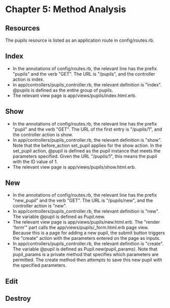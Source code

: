 # Chapter 5: Method Analysis

## Resources
The pupils resource is listed as an application route in config/routes.rb.

## Index
* In the annotations of config/routes.rb, the relevant line has the prefix "pupils" and the verb "GET".  The URL is "/pupils", and the controller action is index.
* In app/controllers/pupils_controller.rb, the relevant definition is "index".  @pupils is defined as the entire group of pupils.
* The relevant view page is app/views/pupils/index.html.erb.

## Show
* In the annotations of config/routes.rb, the relevant line has the prefix "pupil" and the verb "GET".  The URL of the first entry is "/pupils/1", and the controller action is show.
* In app/controllers/pupils_controller.rb, the relevant definition is "show".  Note that the before_action set_pupil applies for the show action.  In the set_pupil action, @pupil is defined as the pupil instance that meets the parameters specified.  Given the URL "/pupils/1", this means the pupil with the ID value of 1.
* The relevant view page is app/views/pupils/show.html.erb.

## New
* In the annotations of config/routes.rb, the relevant line has the prefix "new_pupil" and the verb "GET".  The URL is "/pupils/new", and the controller action is "new".
* In app/controllers/pupils_controller.rb, the relevant definition is "new".  The variable @pupil is defined as Pupil.new.
* The relevant view page is app/views/pupils/new.html.erb.  The "render 'form'" part calls the app/views/pupils/_form.html.erb page view.  Because this is a page for adding a new pupil, the submit button triggers the "create" action with the parameters entered on the page as inputs.
* In app/controllers/pupils_controller.rb, the relevant definition is "create".  The variable @pupil is defined as Pupil.new(pupil_params).  Note that pupil_params is a private method that specifies which parameters are permitted.  The create method then attempts to save this new pupil with the specified parameters.

## Edit

## Destroy
